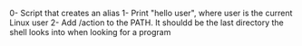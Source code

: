 0- Script that creates an alias
1- Print "hello user", where user is the current Linux user
2- Add /action to the PATH. It shouldd be the last directory the shell looks into when looking for a program
